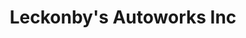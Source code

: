 ---
title: "Leckonby's Autoworks Inc"
url: /west-sand-lake/leckonbys-autoworks-inc/
shop: car repair
---